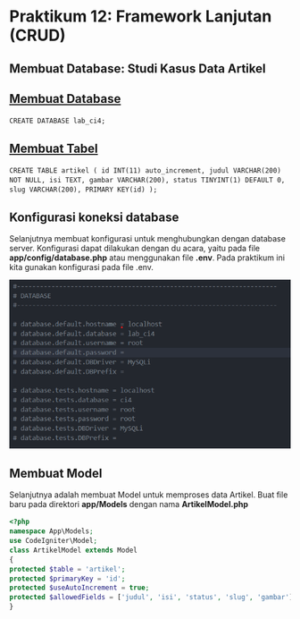 # Praktikum 12: Framework Lanjutan (CRUD)

## Membuat Database: Studi Kasus Data Artikel

## <u>Membuat Database</u>

`CREATE DATABASE lab_ci4;`

## <u>Membuat Tabel</u>

``
CREATE TABLE artikel (
id INT(11) auto_increment,
judul VARCHAR(200) NOT NULL,
isi TEXT,
gambar VARCHAR(200),
status TINYINT(1) DEFAULT 0,
slug VARCHAR(200),
PRIMARY KEY(id)
);
``

## Konfigurasi koneksi database
Selanjutnya membuat konfigurasi untuk menghubungkan dengan database server.
Konfigurasi dapat dilakukan dengan du acara, yaitu pada file **app/config/database.php**
atau menggunakan file **.env**. Pada praktikum ini kita gunakan konfigurasi pada file .env.

![.env](img/.env.png)

## Membuat Model
Selanjutnya adalah membuat Model untuk memproses data Artikel. Buat file baru pada
direktori **app/Models** dengan nama **ArtikelModel.php**

```php
<?php
namespace App\Models;
use CodeIgniter\Model;
class ArtikelModel extends Model
{
protected $table = 'artikel';
protected $primaryKey = 'id';
protected $useAutoIncrement = true;
protected $allowedFields = ['judul', 'isi', 'status', 'slug', 'gambar'];
}
```

